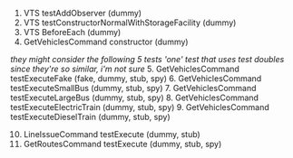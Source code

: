 1. VTS testAddObserver (dummy)
2. VTS testConstructorNormalWithStorageFacility (dummy)
3. VTS BeforeEach (dummy)
4. GetVehiclesCommand constructor (dummy)


*they might consider the following 5 tests 'one' test that uses test doubles since they're so similar, i'm not sure*
5. GetVehiclesCommand testExecuteFake (fake, dummy, stub, spy)
6. GetVehiclesCommand testExecuteSmallBus (dummy, stub, spy)
7. GetVehiclesCommand testExecuteLargeBus (dummy, stub, spy)
8. GetVehiclesCommand testExecuteElectricTrain (dummy, stub, spy)
9. GetVehiclesCommand testExecuteDieselTrain (dummy, stub, spy)


10. LineIssueCommand testExecute (dummy, stub)
11. GetRoutesCommand testExecute (dummy, stub, spy)